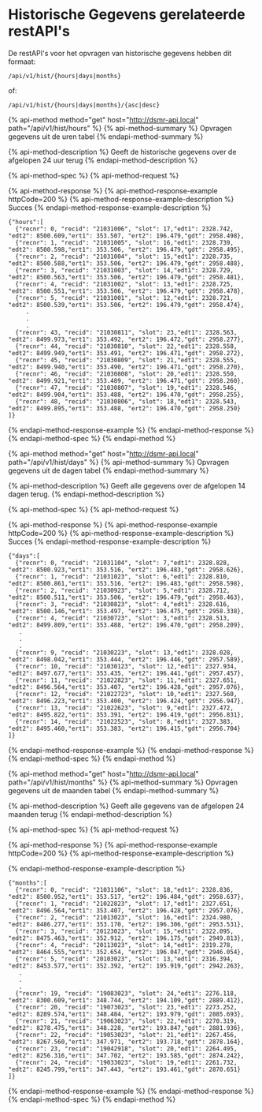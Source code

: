 # Historische Gegevens gerelateerde restAPI's

De restAPI's voor het opvragen van historische gegevens hebben dit formaat:

```text
/api/v1/hist/{hours|days|months}
```

of:

```text
/api/v1/hist/{hours|days|months}/{asc|desc}
```

{% api-method method="get" host="http://dsmr-api.local" path="/api/v1/hist/hours" %}
{% api-method-summary %}
Opvragen gegevens uit de uren tabel
{% endapi-method-summary %}

{% api-method-description %}
Geeft de historische gegevens over de afgelopen 24 uur terug
{% endapi-method-description %}

{% api-method-spec %}
{% api-method-request %}

{% api-method-response %}
{% api-method-response-example httpCode=200 %}
{% api-method-response-example-description %}
Succes
{% endapi-method-response-example-description %}

```
{"hours":[
  {"recnr": 0, "recid": "21031006", "slot": 17,"edt1": 2328.742, "edt2": 8500.609,"ert1": 353.507, "ert2": 196.479,"gdt": 2958.498},
  {"recnr": 1, "recid": "21031005", "slot": 16,"edt1": 2328.739, "edt2": 8500.598,"ert1": 353.506, "ert2": 196.479,"gdt": 2958.495},
  {"recnr": 2, "recid": "21031004", "slot": 15,"edt1": 2328.735, "edt2": 8500.588,"ert1": 353.506, "ert2": 196.479,"gdt": 2958.488},
  {"recnr": 3, "recid": "21031003", "slot": 14,"edt1": 2328.729, "edt2": 8500.563,"ert1": 353.506, "ert2": 196.479,"gdt": 2958.481},
  {"recnr": 4, "recid": "21031002", "slot": 13,"edt1": 2328.725, "edt2": 8500.551,"ert1": 353.506, "ert2": 196.479,"gdt": 2958.478},
  {"recnr": 5, "recid": "21031001", "slot": 12,"edt1": 2328.721, "edt2": 8500.539,"ert1": 353.506, "ert2": 196.479,"gdt": 2958.474},
     .
     .
     .
  {"recnr": 43, "recid": "21030811", "slot": 23,"edt1": 2328.563, "edt2": 8499.973,"ert1": 353.492, "ert2": 196.472,"gdt": 2958.277},
  {"recnr": 44, "recid": "21030810", "slot": 22,"edt1": 2328.558, "edt2": 8499.949,"ert1": 353.491, "ert2": 196.471,"gdt": 2958.272},
  {"recnr": 45, "recid": "21030809", "slot": 21,"edt1": 2328.555, "edt2": 8499.940,"ert1": 353.490, "ert2": 196.471,"gdt": 2958.270},
  {"recnr": 46, "recid": "21030808", "slot": 20,"edt1": 2328.550, "edt2": 8499.921,"ert1": 353.489, "ert2": 196.471,"gdt": 2958.260},
  {"recnr": 47, "recid": "21030807", "slot": 19,"edt1": 2328.546, "edt2": 8499.904,"ert1": 353.488, "ert2": 196.470,"gdt": 2958.255},
  {"recnr": 48, "recid": "21030806", "slot": 18,"edt1": 2328.543, "edt2": 8499.895,"ert1": 353.488, "ert2": 196.470,"gdt": 2958.250}
]}
```
{% endapi-method-response-example %}
{% endapi-method-response %}
{% endapi-method-spec %}
{% endapi-method %}

{% api-method method="get" host="http://dsmr-api.local" path="/api/v1/hist/days" %}
{% api-method-summary %}
Opvragen gegevens uit de dagen tabel
{% endapi-method-summary %}

{% api-method-description %}
Geeft alle gegevens over de afgelopen 14 dagen terug.
{% endapi-method-description %}

{% api-method-spec %}
{% api-method-request %}

{% api-method-response %}
{% api-method-response-example httpCode=200 %}
{% api-method-response-example-description %}
Succes
{% endapi-method-response-example-description %}

```
{"days":[
  {"recnr": 0, "recid": "21031104", "slot": 7,"edt1": 2328.828, "edt2": 8500.923,"ert1": 353.516, "ert2": 196.483,"gdt": 2958.626},
  {"recnr": 1, "recid": "21031023", "slot": 6,"edt1": 2328.810, "edt2": 8500.861,"ert1": 353.516, "ert2": 196.483,"gdt": 2958.598},
  {"recnr": 2, "recid": "21030923", "slot": 5,"edt1": 2328.712, "edt2": 8500.511,"ert1": 353.506, "ert2": 196.479,"gdt": 2958.463},
  {"recnr": 3, "recid": "21030823", "slot": 4,"edt1": 2328.616, "edt2": 8500.146,"ert1": 353.497, "ert2": 196.475,"gdt": 2958.338},
  {"recnr": 4, "recid": "21030723", "slot": 3,"edt1": 2328.513, "edt2": 8499.809,"ert1": 353.488, "ert2": 196.470,"gdt": 2958.209},
   .
   .
   .
  {"recnr": 9, "recid": "21030223", "slot": 13,"edt1": 2328.028, "edt2": 8498.042,"ert1": 353.444, "ert2": 196.446,"gdt": 2957.589},
  {"recnr": 10, "recid": "21030123", "slot": 12,"edt1": 2327.934, "edt2": 8497.677,"ert1": 353.435, "ert2": 196.441,"gdt": 2957.457},
  {"recnr": 11, "recid": "21022823", "slot": 11,"edt1": 2327.651, "edt2": 8496.564,"ert1": 353.407, "ert2": 196.428,"gdt": 2957.076},
  {"recnr": 12, "recid": "21022723", "slot": 10,"edt1": 2327.560, "edt2": 8496.223,"ert1": 353.400, "ert2": 196.424,"gdt": 2956.947},
  {"recnr": 13, "recid": "21022623", "slot": 9,"edt1": 2327.472, "edt2": 8495.822,"ert1": 353.391, "ert2": 196.419,"gdt": 2956.831},
  {"recnr": 14, "recid": "21022523", "slot": 8,"edt1": 2327.383, "edt2": 8495.460,"ert1": 353.383, "ert2": 196.415,"gdt": 2956.704}
]}
```
{% endapi-method-response-example %}
{% endapi-method-response %}
{% endapi-method-spec %}
{% endapi-method %}

{% api-method method="get" host="http://dsmr-api.local" path="/api/v1/hist/months" %}
{% api-method-summary %}
Opvragen gegevens uit de maanden tabel
{% endapi-method-summary %}

{% api-method-description %}
Geeft alle gegevens van de afgelopen 24 maanden terug
{% endapi-method-description %}

{% api-method-spec %}
{% api-method-request %}

{% api-method-response %}
{% api-method-response-example httpCode=200 %}
{% api-method-response-example-description %}

{% endapi-method-response-example-description %}

```
{"months":[
  {"recnr": 0, "recid": "21031106", "slot": 18,"edt1": 2328.836, "edt2": 8500.952,"ert1": 353.517, "ert2": 196.484,"gdt": 2958.637},
  {"recnr": 1, "recid": "21022823", "slot": 17,"edt1": 2327.651, "edt2": 8496.564,"ert1": 353.407, "ert2": 196.428,"gdt": 2957.076},
  {"recnr": 2, "recid": "21013023", "slot": 16,"edt1": 2324.980, "edt2": 8486.277,"ert1": 353.170, "ert2": 196.306,"gdt": 2953.531},
  {"recnr": 3, "recid": "20123023", "slot": 15,"edt1": 2322.095, "edt2": 8475.463,"ert1": 352.912, "ert2": 196.175,"gdt": 2949.813},
  {"recnr": 4, "recid": "20113023", "slot": 14,"edt1": 2319.278, "edt2": 8464.555,"ert1": 352.654, "ert2": 196.047,"gdt": 2946.054},
  {"recnr": 5, "recid": "20103023", "slot": 13,"edt1": 2316.394, "edt2": 8453.577,"ert1": 352.392, "ert2": 195.919,"gdt": 2942.263},
   .
   .
   .
  {"recnr": 19, "recid": "19083023", "slot": 24,"edt1": 2276.118, "edt2": 8300.609,"ert1": 348.744, "ert2": 194.109,"gdt": 2889.412},
  {"recnr": 20, "recid": "19073023", "slot": 23,"edt1": 2273.252, "edt2": 8289.574,"ert1": 348.484, "ert2": 193.979,"gdt": 2885.693},
  {"recnr": 21, "recid": "19063023", "slot": 22,"edt1": 2270.319, "edt2": 8278.475,"ert1": 348.228, "ert2": 193.847,"gdt": 2881.936},
  {"recnr": 22, "recid": "19053023", "slot": 21,"edt1": 2267.456, "edt2": 8267.560,"ert1": 347.971, "ert2": 193.718,"gdt": 2878.164},
  {"recnr": 23, "recid": "19042918", "slot": 20,"edt1": 2264.495, "edt2": 8256.316,"ert1": 347.702, "ert2": 193.585,"gdt": 2874.242},
  {"recnr": 24, "recid": "19033023", "slot": 19,"edt1": 2261.732, "edt2": 8245.799,"ert1": 347.443, "ert2": 193.461,"gdt": 2870.651}
]}
```
{% endapi-method-response-example %}
{% endapi-method-response %}
{% endapi-method-spec %}
{% endapi-method %}

